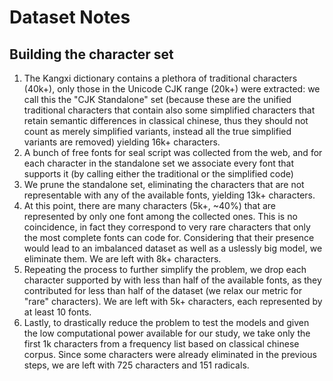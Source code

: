 # Dataset Notes

## Building the character set

1. The Kangxi dictionary contains a plethora of traditional characters (40k+), only those in the Unicode CJK range (20k+) were extracted: we call this the "CJK Standalone" set (because these are the unified traditional characters that contain also some simplified characters that retain semantic differences in classical chinese, thus they should not count as merely simplified variants, instead all the true simplified variants are removed) yielding 16k+ characters.
2. A bunch of free fonts for seal script was collected from the web, and for each character in the standalone set we associate every font that supports it (by calling either the traditional or the simplified code)
3. We prune the standalone set, eliminating the characters that are not representable with any of the available fonts, yielding 13k+ characters.
4. At this point, there are many characters (5k+, ~40%) that are represented by only one font among the collected ones. This is no coincidence, in fact they correspond to very rare characters that only the most complete fonts can code for. Considering that their presence would lead to an imbalanced dataset as well as a uslessly big model, we eliminate them. We are left with 8k+ characters.
5. Repeating the process to further simplify the problem, we drop each character supported by with less than half of the available fonts, as they contributed for less than half of the dataset (we relax our metric for "rare" characters). We are left with 5k+ characters, each represented by at least 10 fonts.
6. Lastly, to drastically reduce the problem to test the models and given the low computational power available for our study, we take only the first 1k characters from a frequency list based on classical chinese corpus. Since some characters were already eliminated in the previous steps, we are left with 725 characters and 151 radicals.
